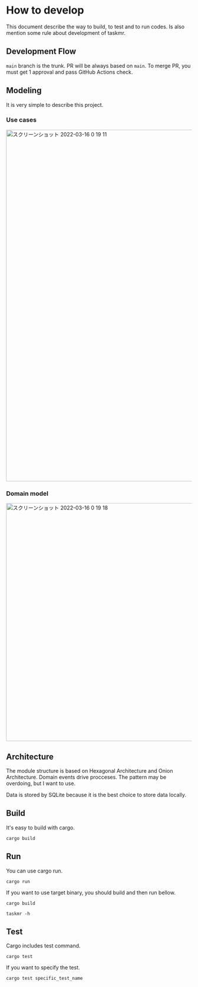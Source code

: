 # How to develop
This document describe the way to build, to test and to run codes.
Is also mention some rule about development of taskmr.


## Development Flow
`main` branch is the trunk. PR will be always based on `main`.
To merge PR, you must get 1 approval and pass GitHub Actions check.


## Modeling
It is very simple to describe this project.

### Use cases
<img width="953" alt="スクリーンショット 2022-03-16 0 19 11" src="https://user-images.githubusercontent.com/23194960/158411002-4373fc37-f62f-46bb-b1bd-ffc581c23a48.png">

### Domain model
<img width="645" alt="スクリーンショット 2022-03-16 0 19 18" src="https://user-images.githubusercontent.com/23194960/158411115-783b5086-e17a-466e-b1a0-1c6dfb03d7c1.png">


## Architecture
The module structure is based on Hexagonal Architecture and Onion Architecture.
Domain events drive procceses. The pattern may be overdoing, but I want to use.

Data is stored by SQLite because it is the best choice to store data locally.


## Build
It's easy to build with cargo.

```
cargo build
```


## Run
You can use cargo run.

```
cargo run
```

If you want to use target binary, you should build and then run bellow.

```
cargo build

taskmr -h
```

## Test
Cargo includes test command.

```
cargo test
```

If you want to specify the test.

```
cargo test specific_test_name
```

